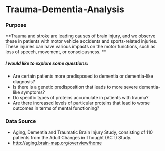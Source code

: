 # Trauma-Dementia-Analysis

### Purpose

**Trauma and stroke are leading causes of brain injury, and we observe these in patients with motor vehicle accidents and sports-related injuries. These injuries can have various impacts on the motor functions, such as loss of speech, movement, or consciousness. **

##### I would like to explore some questions: 
- Are certain patients more predisposed to dementia or dementia-like diagnosis? 
- Is there is a genetic predisposition that leads to more severe dementia-like symptoms? 
- Do specific types of proteins accumulate in patients with trauma? 
- Are there increased levels of particular proteins that lead to worse outcomes in terms of mental functioning?

### Data Source
- Aging, Dementia and Traumatic Brain Injury Study, consisting of 110 patients from the Adult Changes in Thought (ACT) Study. 
- http://aging.brain-map.org/overview/home

